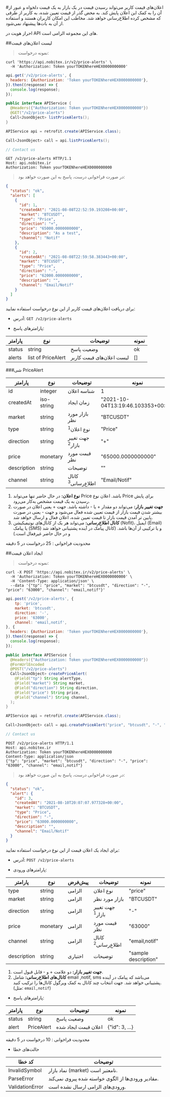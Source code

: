 #اعلان‌های قیمت
کاربر می‌تواند رسیدن قیمت در یک بازار به یک قیمت دلخواه و عبور از آن را به کمک این اعلان پایش کند.
به محض گذر از قیمت تعیین شده، به کاربر از طرقی که مشخص کرده اطلاع‌رسانی خواهد شد.
مخاطب این امکان کاربران هستند و استفاده از آن به بات‌ها پیشنهاد نمی‌شود.

<aside class="notice">
احراز هویت در API های این مجموعه الزامی است.
</aside>

##لیست اعلان‌های قیمت

>نمونه درخواست:

```shell
curl 'https://api.nobitex.ir/v2/price-alerts' \
  -H 'Authorization: Token yourTOKENhereHEX0000000000'
```

```javascript
api.get('/v2/price-alerts', {
  headers: {Authorization: 'Token yourTOKENhereHEX0000000000'},
}).then((response) => {
  console.log(response);
});
```

```java
public interface APIService {
  @Headers({"Authorization: Token yourTOKENhereHEX0000000000"})
  @GET("/v2/price-alerts")
  Call<JsonObject> listPriceAlerts();
}

APIService api = retrofit.create(APIService.class);

Call<JsonObject> call = api.listPriceAlerts();
```

```swift
// Contact us
```

```plaintext
GET /v2/price-alerts HTTP/1.1
Host: api.nobitex.ir
Authorization: Token yourTOKENhereHEX0000000000
```

> در صورت فراخوانی درست، پاسخ به این صورت خواهد بود:

```json
{
  "status": "ok",
  "alerts": [
    {
      "id": 1,
      "createdAt": "2021-08-08T22:52:59.193208+00:00",
      "market": "BTCUSDT",
      "type": "Price",
      "direction": "+",
      "price": "65000.0000000000",
      "description": "As a test",
      "channel": "Notif"
    },
    {
      "id": 2,
      "createdAt": "2021-08-08T22:59:58.383443+00:00",
      "market": "BTCUSDT",
      "type": "Price",
      "direction": "-",
      "price": "62000.0000000000",
      "description": "",
      "channel": "Email/Notif"
    }
  ]
}
```

برای دریافت اعلان‌های قیمت کاربر از این نوع درخواست استفاده نمایید:

* آدرس: `GET /v2/price-alerts`

* پارامترهای پاسخ:

پارامتر | نوع | توضیحات | نمونه
------- | ---- | --------- | ---------
status | string | وضعیت پاسخ | ok
alerts | list of PriceAlert | لیست اعلان‌های قیمت کاربر | []

###شی PriceAlert

پارامتر | نوع | توضیحات | نمونه
------- | ---- | --------- | ---------
id | integer | شناسه اعلان | 1
createdAt | iso-string | زمان ایجاد | "2021-10-04T13:19:46.103353+00:00"
market | string | بازار مورد نظر | "BTCUSDT"
type | string | نوع اعلان<sup>1</sup> | "Price"
direction | string | جهت تغییر بازار<sup>2</sup> | "+"
price | monetary | قیمت مورد نظر | "65000.0000000000"
description | string | توضیحات | ""
channel | string | کانال اطلاع‌رسانی<sup>3</sup> | "Email/Notif"

1. **نوع اعلان:** در حال حاضر تنها می‌تواند Price باشد. اعلان نوع Price برای پایش رسیدن به یک قیمت مشخص به‌کار می‌رود.
2. **جهت تغییر بازار:** می‌تواند دو مقدار + یا - داشته باشد. جهت + یعنی اعلان در صورت بیشتر شدن قیمت بازار از قیمت تعیین شده فعال می‌شود و جهت - یعنی در صورت پایین تر آمدن قیمت بازار تا قیمت تعیین شده، اعلان فعال و ارسال خواهد شد.
3. **کانال اطلاع‌رسانی:** می‌تواند هر یک از کانال‌های نوتیفیکیشن (Nofit)، ایمیل (Email) یا پیامک (SMS) و یا ترکیبی از آن‌ها باشد. (کانال پیامک در آینده پشتیبانی خواهد شد و در حال حاضر غیرفعال است.)

<aside class="notice">
محدودیت فراخوانی : 25 درخواست در 5 دقیقه
</aside>


##ایجاد اعلان قیمت

>نمونه درخواست:

```shell
curl -X POST 'https://api.nobitex.ir/v2/price-alerts' \
  -H 'Authorization: Token yourTOKENhereHEX0000000000' \
  -H 'Content-Type: application/json' \
  --data '{"tp": "price", "market": "btcusdt", "direction": "-", "price": "63000", "channel": "email,notif"}'
```

```javascript
api.post('/v2/price-alerts', {
    tp: 'price',
    market: 'btcusdt',
    direction: '-',
    price: '63000',
    channel: 'email,notif',
}, {
  headers: {Authorization: 'Token yourTOKENhereHEX0000000000'},
}).then((response) => {
  console.log(response);
});
```

```java
public interface APIService {
  @Headers({"Authorization: Token yourTOKENhereHEX0000000000"})
  @FormUrlEncoded
  @POST("/v2/price-alerts")
  Call<JsonObject> createPriceAlert(
    @Field("tp") String alertType,
    @Field("market") String market,
    @Field("direction") String direction,
    @Field("price") String price,
    @Field("channel") String channel,
  );
}

APIService api = retrofit.create(APIService.class);

Call<JsonObject> call = api.createPriceAlert("price", "btcusdt", "-", "63000", "email,notif");
```

```swift
// Contact us
```

```plaintext
POST /v2/price-alerts HTTP/1.1
Host: api.nobitex.ir
Authorization: Token yourTOKENhereHEX0000000000
Content-Type: application/json
{"tp": "price", "market": "btcusdt", "direction": "-", "price": "63000", "channel": "email,notif"}
```

> در صورت فراخوانی درست، پاسخ به این صورت خواهد بود:

```json
{
  "status": "ok",
  "alert": {
    "id": 3,
    "createdAt": "2021-08-10T20:07:07.977328+00:00",
    "market": "BTCUSDT",
    "type": "Price",
    "direction": "-",
    "price": "63000.0000000000",
    "description": "",
    "channel": "Email/Notif"
  }
}
```

برای ایجاد یک اعلان قیمت از این نوع درخواست استفاده نمایید:

* آدرس: `POST /v2/price-alerts`

* پارامترهای ورودی:

پارامتر | نوع | پیش‌فرض | توضیحات | نمونه
------- | ---- | ---- | --------- | ---------
type | string | الزامی | نوع اعلان | "price"
market | string | الزامی | بازار مورد نظر | "BTCUSDT"
direction | string | الزامی | جهت تغییر بازار<sup>1</sup> | "-"
price | monetary | الزامی | قیمت مورد نظر | "63000"
channel | string | الزامی | کانال اطلاع‌رسانی<sup>2</sup> | "email,notif"
description | string | اختیاری | توضیحات | "sample description"

1. **جهت تغییر بازار:** دو علامت + و - قابل قبول است.
2. **کانال‌های اطلاع‌رسانی:** شامل email ,notif, sms می‌باشد که پیامک در آینده پشتیبانی خواهد شد.
جهت انتخاب چند کانال به کمک ویرگول کانال‌ها را ترکیب کنید. (مثل: `email,notif`)


* پارامترهای پاسخ:

پارامتر | نوع | توضیحات | نمونه
------- | ---- | --------- | ---------
status | string | وضعیت پاسخ | ok
alert | PriceAlert | اعلان قیمت ایجاد شده | {"id": 3, ...}


<aside class="notice">
محدودیت فراخوانی : 10 درخواست در 5 دقیقه
</aside>

* حالت‌های خطا

کد خطا | توضیحات
---- | ----
InvalidSymbol | نماد بازار (market) نامعتبر است.
ParseError | مقادیر ورودی‌ها از الگوی خواسته شده پیروی نمی‌کند.
ValidationError | ورودی‌های الزامی ارسال نشده است.
